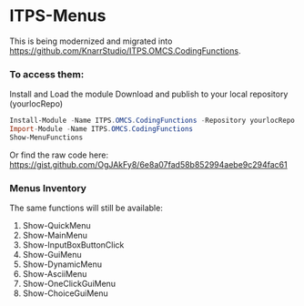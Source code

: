 # ITPS-Menus
This is being modernized and migrated into https://github.com/KnarrStudio/ITPS.OMCS.CodingFunctions.


### To access them:

Install and Load the module
Download and publish to your local repository (yourlocRepo)
```PowerShell
Install-Module -Name ITPS.OMCS.CodingFunctions -Repository yourlocRepo -MinimumVersion 1.2.3.15
Import-Module -Name ITPS.OMCS.CodingFunctions
Show-MenuFunctions
``` 

Or find the raw code here: https://gist.github.com/OgJAkFy8/6e8a07fad58b852994aebe9c294fac61 


### Menus Inventory
The same functions will still be available:
1)  Show-QuickMenu 
1)  Show-MainMenu 
1)  Show-InputBoxButtonClick 
1)  Show-GuiMenu 
1)  Show-DynamicMenu 
1)  Show-AsciiMenu 
1)  Show-OneClickGuiMenu  
1)  Show-ChoiceGuiMenu  
